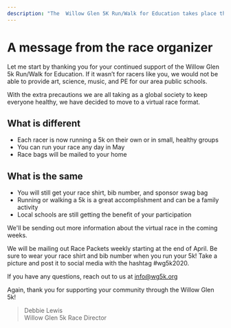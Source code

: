 ```yaml
---
description: "The  Willow Glen 5K Run/Walk for Education takes place this year, virtually.  Choose to run any day in May."
---
```


# A message from the race organizer

Let me start by thanking you for your continued support of the Willow Glen 5k Run/Walk for Education. If it wasn’t for racers like you, we would not be able to provide art, science, music, and PE for our area public schools.

With the extra precautions we are all taking as a global society to keep everyone healthy, we have decided to move to a virtual race format.

## What is different

- Each racer is now running a 5k on their own or in small, healthy groups
- You can run your race any day in May
- Race bags will be mailed to your home

## What is the same

- You will still get your race shirt, bib number, and sponsor swag bag
- Running or walking a 5k is a great accomplishment and can be a family activity
- Local schools are still getting the benefit of your participation

We'll be sending out more information about the virtual race in the coming weeks.

We will be mailing out Race Packets weekly starting at the end of April. Be sure to wear your race shirt and bib number when you run your 5k! Take a picture and post it to social media with the hashtag #wg5k2020.

If you have any questions, reach out to us at [info@wg5k.org](mailto:info@wg5k.org)

Again, thank you for supporting your community through the Willow Glen 5k!

> Debbie Lewis <br />
> Willow Glen 5k Race Director
